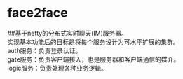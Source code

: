 # face2face
##基于netty的分布式实时聊天(IM)服务器。<br> 
实现基本功能后的目标是将每个服务设计为可水平扩展的集群。<br> 
auth服务：负责登录认证。<br> 
gate服务：负责客户端接入，也是服务器和客户端通信的媒介。<br> 
logic服务：负责处理各种业务逻辑。<br> 
